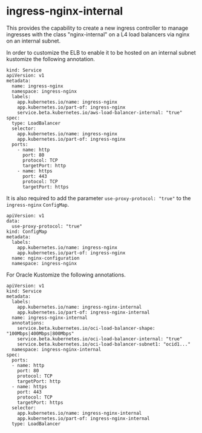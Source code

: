 # ingress-nginx-internal
This provides the capability to create a new ingress controller to manage ingresses with the class "nginx-internal" on a L4 load balancers via nginx on an internal subnet.

In order to customize the ELB to enable it to be hosted on an internal subnet kustomize the following annotation.

```
kind: Service
apiVersion: v1
metadata:
  name: ingress-nginx
  namespace: ingress-nginx
  labels:
    app.kubernetes.io/name: ingress-nginx
    app.kubernetes.io/part-of: ingress-nginx
    service.beta.kubernetes.io/aws-load-balancer-internal: "true"
spec:
  type: LoadBalancer
  selector:
    app.kubernetes.io/name: ingress-nginx
    app.kubernetes.io/part-of: ingress-nginx
  ports:
    - name: http
      port: 80
      protocol: TCP
      targetPort: http
    - name: https
      port: 443
      protocol: TCP
      targetPort: https
```

It is also required to add the parameter `use-proxy-protocol: "true"` to the `ingress-nginx` `ConfigMap`.

```
apiVersion: v1
data:
  use-proxy-protocol: "true"
kind: ConfigMap
metadata:
  labels:
    app.kubernetes.io/name: ingress-nginx
    app.kubernetes.io/part-of: ingress-nginx
  name: nginx-configuration
  namespace: ingress-nginx
```

For Oracle Kustomize the following annotations.

```
apiVersion: v1
kind: Service
metadata:
  labels:
    app.kubernetes.io/name: ingress-nginx-internal
    app.kubernetes.io/part-of: ingress-nginx-internal
  name: ingress-nginx-internal
  annotations:
    service.beta.kubernetes.io/oci-load-balancer-shape: "100Mbps|400Mbps|800Mbps"
    service.beta.kubernetes.io/oci-load-balancer-internal: "true"
    service.beta.kubernetes.io/oci-load-balancer-subnet1: "ocid1..."
  namespace: ingress-nginx-internal
spec:
  ports:
  - name: http
    port: 80
    protocol: TCP
    targetPort: http
  - name: https
    port: 443
    protocol: TCP
    targetPort: https
  selector:
    app.kubernetes.io/name: ingress-nginx-internal
    app.kubernetes.io/part-of: ingress-nginx-internal
  type: LoadBalancer
```

